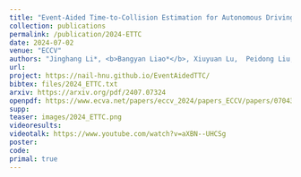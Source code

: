 ```yaml
---
title: "Event-Aided Time-to-Collision Estimation for Autonomous Driving"
collection: publications
permalink: /publication/2024-ETTC
date: 2024-07-02
venue: "ECCV"
authors: "Jinghang Li*, <b>Bangyan Liao*</b>, Xiuyuan Lu,  Peidong Liu, Shaojie Shen, Yi Zhou"
url: 
project: https://nail-hnu.github.io/EventAidedTTC/
bibtex: files/2024_ETTC.txt
arxiv: https://arxiv.org/pdf/2407.07324
openpdf: https://www.ecva.net/papers/eccv_2024/papers_ECCV/papers/07043.pdf
supp: 
teaser: images/2024_ETTC.png
videoresults: 
videotalk: https://www.youtube.com/watch?v=aXBN--UHCSg
poster: 
code: 
primal: true
---
```

